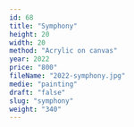 ```yaml
---
id: 68
title: "Symphony"
height: 20
width: 20
method: "Acrylic on canvas"
year: 2022
price: "800"
fileName: "2022-symphony.jpg"
medie: "painting"
draft: "false"
slug: "symphony"
weight: "340"
---
```

